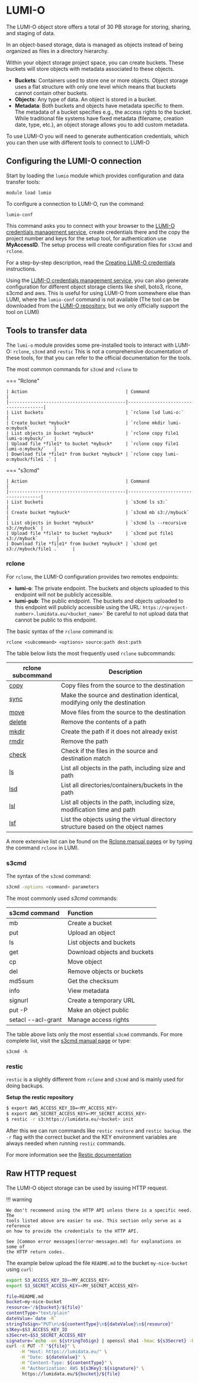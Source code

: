 # LUMI-O

[auth.lumidata.eu]: https://auth.lumidata.eu
[lumi-o-tools]: https://github.com/Lumi-supercomputer/LUMI-O-tools
[rclone-manual]: https://rclone.org/docs/

The LUMI-O object store offers a total of 30 PB storage for storing, sharing,
and staging of data.

In an object-based storage, data is managed as objects instead of being
organized as files in a directory hierarchy.

Within your object storage project space, you can create buckets. These buckets
will store objects with metadata associated to these objects.

- **Buckets**: Containers used to store one or more objects.
  Object storage uses a flat structure with only
  one level which means that buckets cannot contain other buckets.
- **Objects**: Any type of data. An object is stored in a bucket.
- **Metadata**: Both buckets and objects have metadata specific to them. The 
  metadata of a bucket specifies e.g., the access rights to the bucket. While
  traditional file systems have fixed metadata (filename, creation date, type,
  etc.), an object storage allows you to add custom metadata.

To use LUMI-O you will need to generate authentication credentials, which you
can then use with different tools to connect to LUMI-O

## Configuring the LUMI-O connection

Start by loading the `lumio` module which provides configuration and data
transfer tools:

```
module load lumio
```

To configure a connection to LUMI-O, run the command:
```text
lumio-conf
```

This command asks you to connect with your browser to the [LUMI-O credentials
management service](auth-lumidata-eu.md), create credentials there and the copy
the project number and keys for the setup tool, for authentication use
**MyAccessID**. The setup process will create configuration files for `s3cmd`
and `rclone`.

For a step-by-step description, read the [Creating LUMI-O
credentials](auth-lumidata-eu.md) instructions.

Using the [LUMI-O credentials management service,](auth-lumidata-eu.md) you can
also generate configuration for different object storage clients like shell,
boto3, rlcone, s3cmd and aws. This is useful for using LUMI-O from somewhere
else than LUMI, where the `lumio-conf` command is not available (The tool can be
downloaded from the [LUMI-O repository][lumi-o-tools], but we only officially
support the tool on LUMI) 

## Tools to transfer data

The `lumi-o` module provides some pre-installed tools to interact with LUMI-O:
`rclone`, `s3cmd` and `restic` This is not a comprehensive documentation of
these tools, for that you can refer to the official documentation for the tools. 

The most common commands for `s3cmd` and `rclone` to

=== "Rclone"
    
    | Action                                     | Command                              |
    |--------------------------------------------|--------------------------------------|
    | List buckets                               | `rclone lsd lumi-o:`                 |
    | Create bucket *mybuck*                     | `rclone mkdir lumi-o:mybuck`         |
    | List objects in bucket *mybuck*            | `rclone copy file1 lumi-o:mybuck/`   |
    | Upload file *file1* to bucket *mybuck*     | `rclone copy file1 lumi-o:mybuck/`   |
    | Download file *file1* from bucket *mybuck* | `rclone copy lumi-o:mybuck/file1 .` |

=== "s3cmd"

    | Action                                     | Command                             |
    |--------------------------------------------|-------------------------------------|
    | List buckets                               | `s3cmd ls s3:`                      |
    | Create bucket *mybuck*                     | `s3cmd mb s3://mybuck`              |
    | List objects in bucket *mybuck*            | `s3cmd ls --recursive  s3://mybuck` |
    | Upload file *file1* to bucket *mybuck*     | `s3cmd put file1 s3://mybuck`       |
    | Download file *file1* from bucket *mybuck* | `s3cmd get s3://mybuck/file1 .`     |

### rclone

For `rclone`, the LUMI-O configuration provides two remotes endpoints: 

- **lumi-o**: The private endpoint. The buckets and objects uploaded to this
              endpoint will not be publicly accessible.
- **lumi-pub**: The public endpoint. The buckets and objects uploaded to this
                endpoint will publicly accessible using the URL:
                ```
                https://<project-number>.lumidata.eu/<bucket_name>`
                ```
                Be careful to not upload data that cannot be public to this
                endpoint.


The basic syntax of the `rclone` command is:

```text
rclone <subcommand> <options> source:path dest:path 
```

The table below lists the most frequently used `rclone` subcommands:

[rc_copy]:    https://rclone.org/commands/rclone_copy/
[rc_sync]:    https://rclone.org/commands/rclone_sync/
[rc_move]:    https://rclone.org/commands/rclone_move/
[rc_delete]:  https://rclone.org/commands/rclone_delete/
[rc_mkdir]:   https://rclone.org/commands/rclone_mkdir/
[rc_rmdir]:   https://rclone.org/commands/rclone_rmdir/
[rc_check]:   https://rclone.org/commands/rclone_check/
[rc_ls]:      https://rclone.org/commands/rclone_ls/
[rc_lsd]:     https://rclone.org/commands/rclone_lsd/
[rc_lsl]:     https://rclone.org/commands/rclone_lsl/
[rc_lsf]:     https://rclone.org/commands/rclone_lsf/

| rclone subcommand   | Description                                                                      |
| ------------------- | -------------------------------------------------------------------------------- |
| [copy][rc_copy]     | Copy files from the source to the destination                                    |
| [sync][rc_sync]     | Make the source and destination identical, modifying only the destination        |
| [move][rc_move]     | Move files from the source to the destination                                    |
| [delete][rc_delete] | Remove the contents of a path                                                    |
| [mkdir][rc_mkdir]   | Create the path if it does not already exist                                     |
| [rmdir][rc_rmdir]   | Remove the path                                                                  |
| [check][rc_check]   | Check if the files in the source and destination match                           |
| [ls][rc_ls]         | List all objects in the path, including size and path                            |
| [lsd][rc_lsd]       | List all directories/containers/buckets in the path                              |
| [lsl][rc_lsl]       | List all objects in the path, including size, modification time and path         |
| [lsf][rc_lsf]       | List the objects using the virtual directory structure based on the object names |

A more extensive list can be found on the [Rclone manual pages][rclone-manual]
or by typing the command `rclone` in LUMI.

### s3cmd

The syntax of the `s3cmd` command:

```bash
s3cmd -options <command> parameters
```

The most commonly used _s3cmd_ commands:

| s3cmd command      | Function |
| :----------------- | :--------------------------- |
| mb                 | Create a bucket              |
| put                | Upload an object             |
| ls                 | List objects and buckets     |
| get                | Download objects and buckets |
| cp                 | Move object                  |
| del                | Remove objects or buckets    |
| md5sum             | Get the checksum             |
| info               | View metadata                |
| signurl            | Create a temporary URL       |
| put -P             | Make an object public        |
| setacl --acl-grant | Manage access rights         |


The table above lists only the most essential `s3cmd` commands. For more
complete list, visit the [s3cmd manual page](https://s3tools.org/usage) or type:

```text
s3cmd -h
```

### restic

`restic` is a slightly different from `rclone` and `s3cmd` and is mainly used
for doing backups. 

**Setup the restic repository**

```bash
$ export AWS_ACCESS_KEY_ID=<MY_ACCESS_KEY>
$ export AWS_SECRET_ACCESS_KEY=<MY_SECRET_ACCESS_KEY>
$ restic -r s3:https://lumidata.eu/<bucket> init
```

After this we can run commands like `restic restore` and `restic backup`. the
`-r` flag with the correct bucket and the KEY environment variables are always
needed when running `restic` commands.

For more information see the [Restic documentation](https://restic.readthedocs.io/en/stable/index.html)

## Raw HTTP request 

The LUMI-O object storage can be used by issuing HTTP request.

!!! warning

    We don't recommend using the HTTP API unless there is a specific need. The 
    tools listed above are easier to use. This section only serve as a reference
    on how to provide the credentials to the HTTP API. 

    See [Common error messages](error-messages.md) for explanations on some of
    the HTTP return codes. 

The example below upload the file `README.md` to the bucket `my-nice-bucket`
using `curl`:

```bash
export S3_ACCESS_KEY_ID=<MY_ACCESS_KEY>
export S3_SECRET_ACCESS_KEY=<MY_SECRET_ACCESS_KEY>

file=README.md
bucket=my-nice-bucket
resource="/${bucket}/${file}"
contentType="text/plain"
dateValue=`date -R`
stringToSign="PUT\n\n${contentType}\n${dateValue}\n${resource}"
s3Key=$S3_ACCESS_KEY_ID
s3Secret=$S3_SECRET_ACCESS_KEY
signature=`echo -en ${stringToSign} | openssl sha1 -hmac ${s3Secret} -binary | base64`
curl -X PUT -T "${file}" \
     -H "Host: https://lumidata.eu/" \
     -H "Date: ${dateValue}" \
     -H "Content-Type: ${contentType}" \
     -H "Authorization: AWS ${s3Key}:${signature}" \
      https://lumidata.eu/${bucket}/${file}
```
